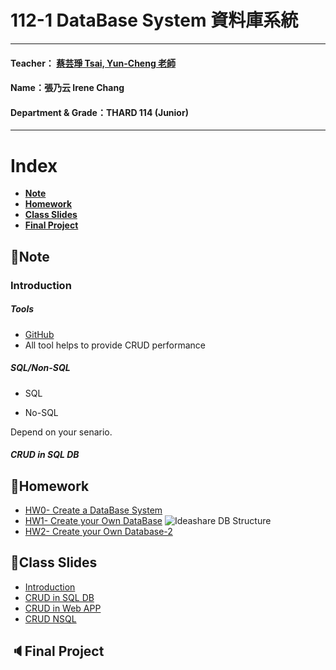 # 112-1 DataBase System 資料庫系統
***
 #### Teacher： [蔡芸琤 Tsai, Yun-Cheng 老師](https://github.com/pecu?tab=repositories)
 #### Name：張乃云 Irene Chang
 #### Department & Grade：THARD 114 (Junior)
***
# Index

+ [**Note**](https://github.com/41071119H-Irene/DB#pencilnote)
+ [**Homework**](https://github.com/41071119H-Irene/DB#homework)
+ [**Class Slides**](https://github.com/41071119H-Irene/DB#class-slides)
+ [**Final Project**](https://github.com/41071119H-Irene/DB#Final-Project)

## :pencil:Note
### Introduction
##### Tools
- [GitHub](https://github.com/41071119H-Irene/DB)
- All tool helps to provide CRUD performance
##### SQL/Non-SQL
- SQL

- No-SQL

Depend on your senario.

##### CRUD in SQL DB

## 🙌Homework
- [HW0- Create a DataBase System](https://youtu.be/xTVwxxSpk9M)
- [HW1- Create your Own DataBase](https://youtu.be/vE8n5R214kU)
![Ideashare DB Structure](https://github.com/41071119H-Irene/DB/assets/112916890/cb08e028-b1a9-4050-a7e5-fd5488f06666)
- [HW2- Create your Own Database-2](https://youtu.be/A8FNrgc0uQQ)

## 🫠Class Slides
- [Introduction](https://docs.google.com/presentation/d/1CP0D92DA8Ae8oyIKSquqUuTUpVqwLGT-14T32l9pf5U/edit#slide=id.g241186a303b_0_39)
- [CRUD in SQL DB](https://docs.google.com/presentation/d/1amn8pDX2Wx4N6ZjzhCGoQFJH4DqaRcQ2DJAdg3hbIrA/edit?usp=sharing)
- [CRUD in Web APP](https://docs.google.com/presentation/d/1053jwkOvLAdeQCDUJKq-c0NwxB3jOqlkiL244y0DPro/edit#slide=id.g23dd2219a46_0_124)
- [CRUD NSQL](https://docs.google.com/presentation/d/1J0ASP97LgjTQeKqTdm1vRhxh6MGya-C1D-8w7ykUPqE/edit#slide=id.g23dd2219a46_0_124)
## 🔈Final Project

